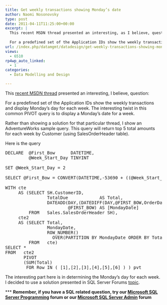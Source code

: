 ```yaml
---
title: Get weekly transactions showing Monday’s date
author: Naomi Nosonovsky
type: post
date: 2011-04-11T11:25:00+00:00
excerpt: |
  This recent MSDN thread presented an interesting, as I believe, question:
  
  For a predefined set of the Application IDs show the weekly transactions and display Monday's day for each week. The interesting twist in this common PIVOT query is to display&hellip;
url: /index.php/datamgmt/datadesign/get-weekly-transactions-showing-monday/
views:
  - 6510
rp4wp_auto_linked:
  - 1
categories:
  - Data Modelling and Design

---
```

This [recent MSDN thread][1] presented an interesting, I believe, question:

For a predefined set of the Application IDs show the weekly transactions and display Monday&#8217;s day for each week. The interesting twist in this common PIVOT query is to display a Monday&#8217;s date for a week.

Rather than showing a solution for that particular thread, I show an AdventureWorks sample query. This query will return top 5 total amounts for each week by Customer (using SalesOrderHeader table).

Here is the query 

<pre>DECLARE  @First_Bow      DATETIME, 
         @Week_Start_Day TINYINT 

SET @Week_Start_Day = 2 

SELECT @First_Bow = CONVERT(DATETIME,-53690 + ((@Week_Start_Day + 5)%7))

WITH cte 
     AS (SELECT SH.CustomerID, 
                TotalDue            AS Total, 
                DATEADD(DAY,(DATEDIFF(DAY,@FIRST_BOW,OrderDate) / 7) * 7, 
                        @FIRST_BOW) AS [MondayDate] 
         FROM   Sales.SalesOrderHeader SH), 
     cte2 
     AS (SELECT Total, 
                MondayDate, 
                ROW_NUMBER() 
                  OVER(PARTITION BY MondayDate ORDER BY Total DESC, CustomerID) AS Row 
         FROM   cte) 
SELECT * 
FROM   cte2 
       PIVOT 
       (SUM(Total) 
        FOR Row IN ( [1],[2],[3],[4],[5],[6] ) ) pvt</pre>

The interesting part here is in determining the Monday&#8217;s day for each week. I decided to use a solution presented in SQL Server Forums [topic][2].

\*** **Remember, if you have a SQL related question, try our [Microsoft SQL Server Programming][3] forum or our [Microsoft SQL Server Admin][4] forum**<ins></ins>

 [1]: http://social.msdn.microsoft.com/Forums/en-US/transactsql/thread/5442bbd7-ef89-47f8-8ba9-eef04b6b5fe4/#aa2f0695-501b-43b2-a559-290f6c50b0c7
 [2]: http://www.sqlteam.com/forums/topic.asp?TOPIC_ID=47307
 [3]: http://forum.lessthandot.com/viewforum.php?f=17
 [4]: http://forum.lessthandot.com/viewforum.php?f=22